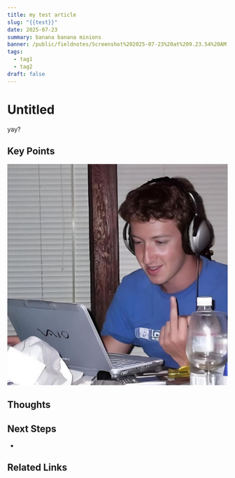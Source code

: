 ```yaml
---
title: my test article
slug: "{{test}}"
date: 2025-07-23
summary: banana banana minions
banner: /public/fieldnotes/Screenshot%202025-07-23%20at%209.23.54%20AM.png
tags:
  - tag1
  - tag2
draft: false
---
```


# Untitled

yay?
## Key Points

![](../Users/shayaanazeem/Documents/Shayaan%20Portfolio/public/fieldnotes/Mark%20Zuckerberg%20Early%20Days.jpg)
## Thoughts

## Next Steps

- 

## Related Links

